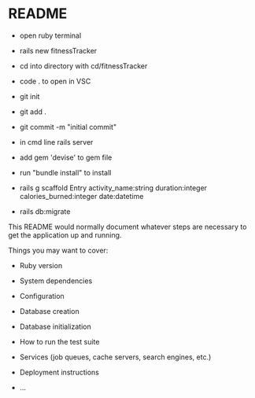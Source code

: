 # README

- open ruby terminal
- rails new fitnessTracker
- cd into directory with cd/fitnessTracker
- code . to open in VSC
- git init
- git add .
- git commit -m "initial commit"
- in cmd line rails server
- add gem 'devise' to gem file
- run "bundle install" to install

- rails g scaffold Entry activity_name:string duration:integer calories_burned:integer date:datetime

- rails db:migrate

This README would normally document whatever steps are necessary to get the
application up and running.

Things you may want to cover:

- Ruby version

- System dependencies

- Configuration

- Database creation

- Database initialization

- How to run the test suite

- Services (job queues, cache servers, search engines, etc.)

- Deployment instructions

- ...
